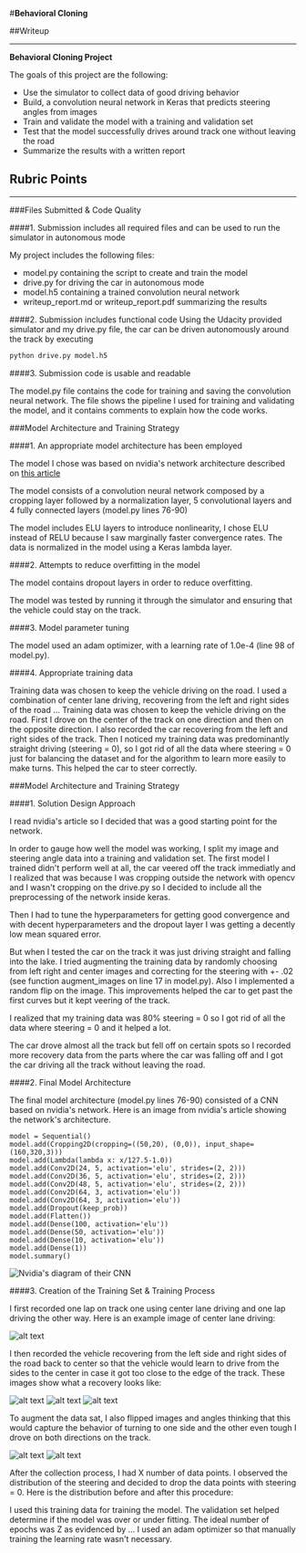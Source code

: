#**Behavioral Cloning** 

##Writeup

---

**Behavioral Cloning Project**

The goals of this project are the following:
* Use the simulator to collect data of good driving behavior
* Build, a convolution neural network in Keras that predicts steering angles from images
* Train and validate the model with a training and validation set
* Test that the model successfully drives around track one without leaving the road
* Summarize the results with a written report


[//]: # (Image References)

[image1]: ./nvidia_cnn.png "Nvidia's diagram of their network"
[image2]: ./examples/placeholder.png "Grayscaling"
[image3]: ./examples/placeholder_small.png "Recovery Image"
[image4]: ./examples/placeholder_small.png "Recovery Image"
[image5]: ./examples/placeholder_small.png "Recovery Image"
[image6]: ./examples/placeholder_small.png "Normal Image"
[image7]: ./examples/placeholder_small.png "Flipped Image"

## Rubric Points

---
###Files Submitted & Code Quality

####1. Submission includes all required files and can be used to run the simulator in autonomous mode

My project includes the following files:
* model.py containing the script to create and train the model
* drive.py for driving the car in autonomous mode
* model.h5 containing a trained convolution neural network 
* writeup_report.md or writeup_report.pdf summarizing the results

####2. Submission includes functional code
Using the Udacity provided simulator and my drive.py file, the car can be driven autonomously around the track by executing 
```sh
python drive.py model.h5
```

####3. Submission code is usable and readable

The model.py file contains the code for training and saving the convolution neural network. The file shows the pipeline I used for training and validating the model, and it contains comments to explain how the code works.

###Model Architecture and Training Strategy

####1. An appropriate model architecture has been employed

The model I chose was based on nvidia's network architecture described on [this article](https://arxiv.org/pdf/1604.07316v1.pdf "End-to-End Deep Learning for Self-Driving Cars")

The model consists of a convolution neural network composed by a cropping layer followed by a normalization layer, 5 convolutional layers and 4 fully connected layers (model.py lines 76-90) 

The model includes ELU layers to introduce nonlinearity, I chose ELU instead of RELU because I saw marginally faster convergence rates. The data is normalized in the model using a Keras lambda layer. 

####2. Attempts to reduce overfitting in the model

The model contains dropout layers in order to reduce overfitting.

The model was tested by running it through the simulator and ensuring that the vehicle could stay on the track.

####3. Model parameter tuning

The model used an adam optimizer, with a learning rate of 1.0e-4 (line 98 of model.py).

####4. Appropriate training data

Training data was chosen to keep the vehicle driving on the road. I used a combination of center lane driving, recovering from the left and right sides of the road ... Training data was chosen to keep the vehicle driving on the road. First I drove on the center of the track on one direction and then on the opposite direction. I also recorded the car recovering from the left and right sides of the track. 
Then I noticed my training data was predominantly straight driving (steering = 0), so I got rid of all the data where steering = 0 just for balancing the dataset and for the algorithm to learn more easily to make turns. This helped the car to steer correctly.


###Model Architecture and Training Strategy

####1. Solution Design Approach

I read nvidia's article so I decided that was a good starting point for the network.

In order to gauge how well the model was working, I split my image and steering angle data into a training and validation set. The first model I trained didn't perform well at all, the car veered off the track immediatly and I realized that was because I was cropping outside the network with opencv and I wasn't cropping on the drive.py so I decided to include all the preprocessing of the network inside keras.

Then I had to tune the hyperparameters for getting good convergence and with decent hyperparameters and the dropout layer I was getting a decently low mean squared error.

But when I tested the car on the track it was just driving straight and falling into the lake. I tried augmenting the training data by randomly choosing from left right and center images and correcting for the steering with +- .02 (see function augment_images on line 17 in model.py). Also I implemented a random flip on the image.
This improvements helped the car to get past the first curves but it kept veering of the track. 

I realized that my training data was 80% steering = 0 so I got rid of all the data where steering = 0 and it helped a lot.

The car drove almost all the track but fell off on certain spots so I recorded more recovery data from the parts where the car was falling off and I got the car driving all the track without leaving the road.

####2. Final Model Architecture

The final model architecture (model.py lines 76-90) consisted of a CNN based on nvidia's network. Here is an image from nvidia's article showing the network's architecture.

```
model = Sequential()
model.add(Cropping2D(cropping=((50,20), (0,0)), input_shape=(160,320,3)))
model.add(Lambda(lambda x: x/127.5-1.0))
model.add(Conv2D(24, 5, activation='elu', strides=(2, 2)))
model.add(Conv2D(36, 5, activation='elu', strides=(2, 2)))
model.add(Conv2D(48, 5, activation='elu', strides=(2, 2)))
model.add(Conv2D(64, 3, activation='elu'))
model.add(Conv2D(64, 3, activation='elu'))
model.add(Dropout(keep_prob))
model.add(Flatten())
model.add(Dense(100, activation='elu'))
model.add(Dense(50, activation='elu'))
model.add(Dense(10, activation='elu'))
model.add(Dense(1))
model.summary()
```

![Nvidia's diagram of their CNN][image1]

####3. Creation of the Training Set & Training Process

I first recorded one lap on track one using center lane driving and one lap driving the other way. Here is an example image of center lane driving:

![alt text][image2]

I then recorded the vehicle recovering from the left side and right sides of the road back to center so that the vehicle would learn to drive from the sides to the center in case it got too close to the edge of the track. These images show what a recovery looks like:

![alt text][image3]
![alt text][image4]
![alt text][image5]

To augment the data sat, I also flipped images and angles thinking that this would capture the behavior of turning to one side and the other even tough I drove on both directions on the track. 

![alt text][image6]
![alt text][image7]

After the collection process, I had X number of data points. I observed the distribution of the steering and decided to drop the data points with steering = 0. 
Here is the distribution before and after this procedure:


I used this training data for training the model. The validation set helped determine if the model was over or under fitting. The ideal number of epochs was Z as evidenced by ... I used an adam optimizer so that manually training the learning rate wasn't necessary.
